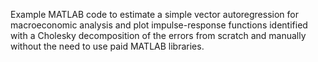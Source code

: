 Example MATLAB code to estimate a simple vector autoregression for macroeconomic analysis and plot impulse-response functions identified with a Cholesky decomposition of the errors from scratch and manually without the need to use paid MATLAB libraries.
